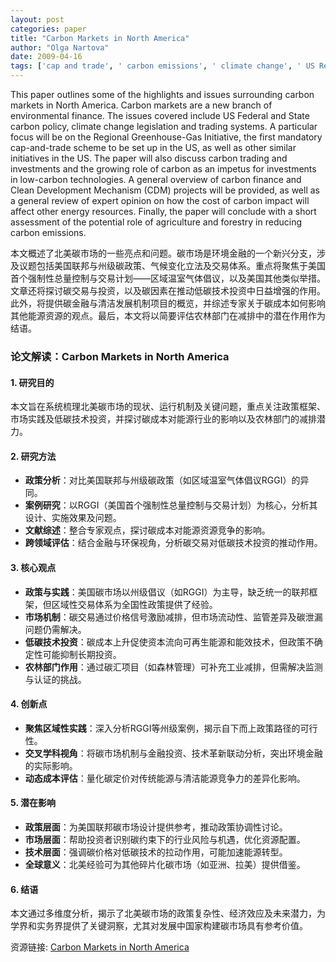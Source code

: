 ```yaml
---
layout: post
categories: paper
title: "Carbon Markets in North America"
author: "Olga Nartova"
date: 2009-04-16
tags: ['cap and trade', ' carbon emissions', ' climate change', ' US Regional Greenhouse-Gas Initiative']
---
```


This paper outlines some of the highlights and issues surrounding carbon markets in North America. Carbon markets are a new branch of environmental finance. The issues covered include US Federal and State carbon policy, climate change legislation and trading systems. A particular focus will be on the Regional Greenhouse-Gas Initiative, the first mandatory cap-and-trade scheme to be set up in the US, as well as other similar initiatives in the US. The paper will also discuss carbon trading and investments and the growing role of carbon as an impetus for investments in low-carbon technologies. A general overview of carbon finance and Clean Development Mechanism (CDM) projects will be provided, as well as a general review of expert opinion on how the cost of carbon impact will affect other energy resources. Finally, the paper will conclude with a short assessment of the potential role of agriculture and forestry in reducing carbon emissions.

本文概述了北美碳市场的一些亮点和问题。碳市场是环境金融的一个新兴分支，涉及议题包括美国联邦与州级碳政策、气候变化立法及交易体系。重点将聚焦于美国首个强制性总量控制与交易计划——区域温室气体倡议，以及美国其他类似举措。文章还将探讨碳交易与投资，以及碳因素在推动低碳技术投资中日益增强的作用。此外，将提供碳金融与清洁发展机制项目的概览，并综述专家关于碳成本如何影响其他能源资源的观点。最后，本文将以简要评估农林部门在减排中的潜在作用作为结语。

### **论文解读：Carbon Markets in North America**  

#### **1. 研究目的**  
本文旨在系统梳理北美碳市场的现状、运行机制及关键问题，重点关注政策框架、市场实践及低碳技术投资，并探讨碳成本对能源行业的影响以及农林部门的减排潜力。  

#### **2. 研究方法**  
- **政策分析**：对比美国联邦与州级碳政策（如区域温室气体倡议RGGI）的异同。  
- **案例研究**：以RGGI（美国首个强制性总量控制与交易计划）为核心，分析其设计、实施效果及问题。  
- **文献综述**：整合专家观点，探讨碳成本对能源资源竞争的影响。  
- **跨领域评估**：结合金融与环保视角，分析碳交易对低碳技术投资的推动作用。  

#### **3. 核心观点**  
- **政策与实践**：美国碳市场以州级倡议（如RGGI）为主导，缺乏统一的联邦框架，但区域性交易体系为全国性政策提供了经验。  
- **市场机制**：碳交易通过价格信号激励减排，但市场流动性、监管差异及碳泄漏问题仍需解决。  
- **低碳技术投资**：碳成本上升促使资本流向可再生能源和能效技术，但政策不确定性可能抑制长期投资。  
- **农林部门作用**：通过碳汇项目（如森林管理）可补充工业减排，但需解决监测与认证的挑战。  

#### **4. 创新点**  
- **聚焦区域性实践**：深入分析RGGI等州级案例，揭示自下而上政策路径的可行性。  
- **交叉学科视角**：将碳市场机制与金融投资、技术革新联动分析，突出环境金融的实际影响。  
- **动态成本评估**：量化碳定价对传统能源与清洁能源竞争力的差异化影响。  

#### **5. 潜在影响**  
- **政策层面**：为美国联邦碳市场设计提供参考，推动政策协调性讨论。  
- **市场层面**：帮助投资者识别碳约束下的行业风险与机遇，优化资源配置。  
- **技术层面**：强调碳价格对低碳技术的拉动作用，可能加速能源转型。  
- **全球意义**：北美经验可为其他碎片化碳市场（如亚洲、拉美）提供借鉴。  

#### **6. 结语**  
本文通过多维度分析，揭示了北美碳市场的政策复杂性、经济效应及未来潜力，为学界和实务界提供了关键洞察，尤其对发展中国家构建碳市场具有参考价值。

资源链接: [Carbon Markets in North America](https://papers.ssrn.com/sol3/papers.cfm?abstract_id=1386929)
